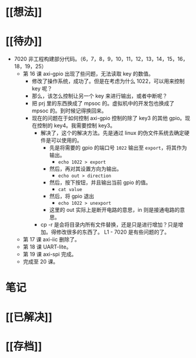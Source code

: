 # [[想法]]

# [[待办]]
- 7020 非工程构建部分代码。（6，7，8，9，10，11，12，13，14，15，16，18，19，25）
	- 第 16 课 axi-gpio 出现了些问题，无法读取 key 的数值。
		- 修改了操作系统，成功了。但是在考虑为什么 1022，可以用来控制 key 呢？
		- 那么，该怎么控制让另一个 key 来进行输出，或者中断呢？
		- 把 prj 里的东西换成了 mpsoc 的。虚拟机中的开发包也换成了 mpsoc 的。到时候记得换回来。
		- 现在的问题在于如何控制 axi-gpio 控制的除了 key3 的其他 gpio。现在控制的 key4。我需要控制 key3。
			- 解决了，这个的解决方法。先是通过 linux 的伪文件系统去确定硬件是可以使用的。
				- 先是将需要的 gpio 的端口号 `1022` 输出至 `export`，将其作为输出。
					- `echo 1022 > export`
				- 然后，再对其设置方向为输出。
					- `echo out > direction`
				- 然后，按下按钮，并且输出当前 gpio 的值。
					- `cat value`
				- 然后，将 gpio 退出
					- `echo 1022 > unexport`
				- 这里的 out 实际上是断开电路的意思，in 则是接通电路的意思。
			- cp  -r 是会将目录内所有文件替换，还是只是进行增加？只是增加。得修改很多的东西了。 L1 - 7020 是有些问题的了。
	- 第 17 课 axi-iic 删除了。
	- 第 18 课 UART-lite。
	- 第 19 课 axi-spi 完成。
	- 完成至 20 课。
# 笔记

# [[已解决]]

# [[存档]]